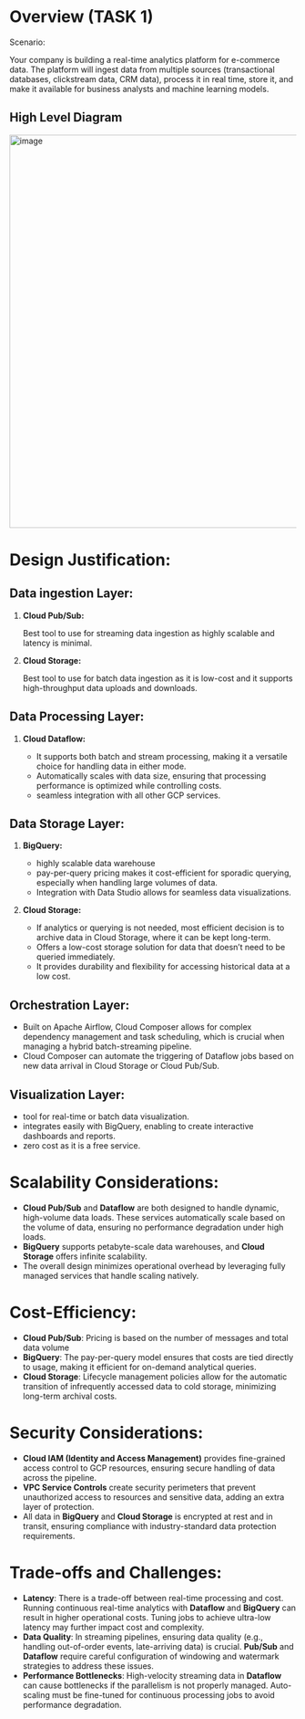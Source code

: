 # Overview (TASK 1)

Scenario:

Your company is building a real-time analytics platform for e-commerce data. The platform will ingest data from multiple sources (transactional databases, clickstream data, CRM data), process it in real time, store it, and make it available for business analysts and machine learning models.

## High Level Diagram

<img width="689" alt="image" src="https://github.com/user-attachments/assets/f4d48be4-589e-4d6a-bf29-505cbeedaeac">

# Design Justification:

## Data ingestion Layer:

1. **Cloud Pub/Sub:**

   Best tool to use for streaming data ingestion as highly scalable and latency is minimal.

1. **Cloud Storage:**

   Best tool to use for batch data ingestion as it is low-cost and it supports high-throughput data uploads and 
   downloads.

## Data Processing Layer:

1. **Cloud Dataflow:**

   - It supports both batch and stream processing, making it a versatile choice for handling data in either mode.
   - Automatically scales with data size, ensuring that processing performance is optimized while controlling costs.
   - seamless integration with all other GCP services.
     
## Data Storage Layer:

1. **BigQuery:**

   - highly scalable data warehouse
   - pay-per-query pricing makes it cost-efficient for sporadic querying, especially when handling large volumes of data.
   - Integration with Data Studio allows for seamless data visualizations.

2. **Cloud Storage:**

   - If analytics or querying is not needed, most efficient decision is to archive data in Cloud Storage, where it can be kept long-term.
   - Offers a low-cost storage solution for data that doesn’t need to be queried immediately.
   - It provides durability and flexibility for accessing historical data at a low cost.
  
## Orchestration Layer:

   - Built on Apache Airflow, Cloud Composer allows for complex dependency management and task scheduling, which is crucial when managing a hybrid batch-streaming pipeline.
   - Cloud Composer can automate the triggering of Dataflow jobs based on new data arrival in Cloud Storage or Cloud Pub/Sub.

## Visualization Layer:

- tool for real-time or batch data visualization.
- integrates easily with BigQuery, enabling to create interactive dashboards and reports.
- zero cost as it is a free service.

# Scalability Considerations:
- **Cloud Pub/Sub** and **Dataflow** are both designed to handle dynamic, high-volume data loads. These services automatically scale based on the volume of data, ensuring no performance degradation under high loads.
- **BigQuery** supports petabyte-scale data warehouses, and **Cloud Storage** offers infinite scalability.
- The overall design minimizes operational overhead by leveraging fully managed services that handle scaling natively.

# Cost-Efficiency:
- **Cloud Pub/Sub**: Pricing is based on the number of messages and total data volume
- **BigQuery**: The pay-per-query model ensures that costs are tied directly to usage, making it efficient for on-demand analytical queries.
- **Cloud Storage**: Lifecycle management policies allow for the automatic transition of infrequently accessed data to cold storage, minimizing long-term archival costs.

# Security Considerations:
- **Cloud IAM (Identity and Access Management)** provides fine-grained access control to GCP resources, ensuring secure handling of data across the pipeline.
- **VPC Service Controls** create security perimeters that prevent unauthorized access to resources and sensitive data, adding an extra layer of protection.
- All data in **BigQuery** and **Cloud Storage** is encrypted at rest and in transit, ensuring compliance with industry-standard data protection requirements.

# Trade-offs and Challenges:
- **Latency**: There is a trade-off between real-time processing and cost. Running continuous real-time analytics with **Dataflow** and **BigQuery** can result in higher operational costs. Tuning jobs to achieve ultra-low latency may further impact cost and complexity.
- **Data Quality**: In streaming pipelines, ensuring data quality (e.g., handling out-of-order events, late-arriving data) is crucial. **Pub/Sub** and **Dataflow** require careful configuration of windowing and watermark strategies to address these issues.
- **Performance Bottlenecks**: High-velocity streaming data in **Dataflow** can cause bottlenecks if the parallelism is not properly managed. Auto-scaling must be fine-tuned for continuous processing jobs to avoid performance degradation.




     







